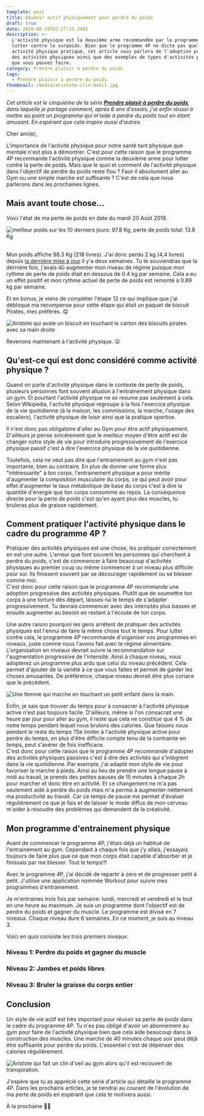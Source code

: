 ```yaml
---
template: post
title: Devenir actif physiquement pour perdre du poids
draft: true
date: 2019-08-19T02:27:23.248Z
description: >-
  L'activité physique est la deuxième arme recommandée par le programme 4P pour
  lutter contre le surpoids. Bien que le programme 4P ne dicte pas quelle
  activité physique pratiqué, cet article vous parlera de l'adoption progressive
  des activités physiques ainsi que des exemples de types d'activités physiques
  que vous pouvez faire.
category: Prendre plaisir à perdre du poids
tags:
  - Prendre plaisir à perdre du poids
thumbnail: /media/aristote-clin-doeil.jpg
---
```

_Cet article est le cinquième de la série [**Prendre plaisir à perdre du poids**](https://www.didia.me/category/prendre-plaisir-a-perdre-du-poids/), dans laquelle je partage comment, après 6 ans d'essais, j'ai enfin réussi à mettre au point un programme qui m'aide à perdre du poids tout en étant amusant. En espérant que cela inspire aussi d'autres._

Cher ami(e),

L'importance de l'activité physique pour notre santé tant physique que mentale n'est plus à démontrer. C'est pour cette raison que le programme 4P recommande l'activité physique comme la deuxième arme pour lutter contre la perte de poids. Mais que le quoi et comment de l'activité physique dans l'objectif de perdre du poids reste flou ? Faut-il absolument aller au Gym ou une simple marche est suffisante ? C'est de cela que nous parlerons dans les prochaines lignes.

## Mais avant toute chose…

Voici l'état de ma perte de poids en date du mardi 20 Août 2019. 

![meilleur poids sur les 10 derniers jours: 97.8 Kg, perte de poids total: 13.8 Kg](/media/perte-de-poids-20-aout-2019.jpg "État de la perte de poids en date du mardi 20 Août 2019")

\
Mon poids affiche 98.3 Kg (218 livres). J'ai donc perdu 2 kg (4,4 livres) depuis [la dernière mise à jour](/posts/2019-08-04-choisir-son-régime-alimentaire-pour-le-programme-4p/) il y'a deux semaines. Tu te souviendras que la dernière fois, j'avais dû augmenter mon niveau de régime puisque mon rythme de perte de poids était en dessous de 0.4 kg par semaine. Cela a eu un effet positif et mon rythme actuel de perte de poids est remonté à  0.89 kg par semaine.

Et en bonus, je viens de compléter l'étape 12 ce qui implique que j'ai débloqué ma recompense pour cette étape qui était un paquet de biscuit Pirates, mes préférés. 😋

![Aristote qui avale un biscuit en touchant le carton des biscuits pirates avec sa main droite](/media/ariste-mange-biscuits-pirate.jpg "Récompense étape 12: Carton de biscuits pirates")

Revenons maintenant à l'activité physique. 😛 

## Qu'est-ce qui est donc considéré comme activité physique ?

Quand on parle d'activité physique dans le contexte de perte de poids, plusieurs personnes font souvent allusion à l'entrainement physique dans un gym. Et pourtant l'activité physique ne se resume pas seulement à cela. Selon Wikipedia, l'activité physique regroupe à la fois l'exercice physique de la vie quotidienne (à la maison, les commissions, la marche, l'usage des escaliers), l'activité physique de loisir ainsi que la pratique sportive.

Il n'est donc pas obligatoire d'aller au Gym pour être actif physiquement. D'ailleurs je pense sincèrement que le meilleur moyen d'être actif est de changer notre style de vie pour introduire progressivement de l'exercice physique passif c'est à dire l'exercice physique de la vie quotidienne.

Toutefois, cela ne veut pas dire que l'entrainement au gym n'est pas importante, bien au contraire. En plus de donner une forme plus "intéressante" à ton corps, l'entrainement physique a pour mérite d'augmenter la composition musculaire du corps, ce qui peut avoir pour effet d'augmenter le taux métabolique de base du corps c'est à dire la quantité d'énergie que ton corps consomme au repos. La conséquence directe pour la perte de poids c'est qu'en ayant plus des muscles, tu bruleras plus de graisse rapidement.

## Comment pratiquer l'activité physique dans le cadre du programme 4P ?

Pratiquer des activités physiques est une chose, les pratiquer correctement en est une autre. L'erreur que font souvent les personnes qui cherchent à perdre du poids, c'est de commencer à faire beaucoup d'activités physiques au premier coup ou même commencer à un niveau plus difficile pour soi. Ils finissent souvent par se décourager rapidement ou se blesser comme moi.\
C'est donc pour cette raison que le programme 4P recommande une adoption progressive des activités physiques. Plutôt que de soumettre ton corps à une torture dès départ, laisses-lui le temps de s'adapter progressivement. Tu devrais commencer avec des intensités plus basses et ensuite augmenter au besoin en restant à l'écoute de ton corps.

Une autre raison pourquoi les gens arrêtent de pratiquer des activités physiques est l'ennui de faire la même chose tout le temps. Pour lutter contre cela, le programme 4P recommande d'organiser vos programmes en niveaux, juste comme nous l'avons fait avec le régime alimentaire. L'organisation en niveaux devrait suivre la recommandation sur l'augmentation progressive de l'intensité. Ainsi à chaque niveau, vous adopterez un programme plus ardu que celui du niveau précédent. Cela permet d'ajouter de la variété à ce que vous faites et permet de garder les choses amusantes. De préférence, chaque niveau devrait être plus coriace que le précédent.

![Une femme qui marche en touchant un petit enfant dans la main.](/media/krzysztof-kowalik-walking.jpg "Les activités physiques passives comme la marche sont toutes aussi importantes")

Enfin, je sais que trouver du temps pour à consacrer à l'activité physique active n'est pas toujours facile. D'ailleurs, même si l'on consacrait une heure par jour pour aller au gym, il reste que cela ne constitue que 4 % de notre temps pendant lequel nous brulons des calories. Que faisons nous pendant le reste du temps ?Se limiter à l'activité physique active pour perdre du temps, en plus d'être difficile compte tenu de la contrainte en temps, peut s'avérer de fois inefficace.\
C'est donc pour cette raison que le programme 4P recommande d'adopter des activités physiques passives c'est à dire des activités qui s'intègrent dans la vie quotidienne. Par exemple, j'ai adapté mon style de vie pour favoriser la marche à pieds. Ainsi au lieu de prendre une longue pause à midi au travail, je prends des petites pauses de 15 minutes à chaque 2h pour marcher et donc être en activité. Et ce changement ne m'a pas seulement aidé à perdre du poids mais m'a permis à augmenter nettement ma productivité au travail. Car ce temps de pause me permet d'évaluer régulièrement ce que je fais et de laisser le mode diffus de mon cerveau m'aider à résoudre des problèmes qui demandent de la créativité.

## Mon programme d'entrainement physique

Avant de commencer le programme 4P, j'étais déjà un habitué de l'entrainement au gym. Cependant à chaque fois que j'y allais, j'essayais toujours de faire plus que ce que mon corps était capable d'absorber et je finissais par me blesser. Tout le temps!!!

Avec le programme 4P, j'ai décidé de repartir à zero et de progresser petit à petit. J'utilise une application nommée Workout pour suivre mes programmes d'entrainement.

Je m'entraines trois fois par semaine: lundi, mercredi et vendredi et le tout en une heure au maximum. Je suis un programme dont l'objectif est de perdre du poids et gagner du muscle. Le programme est divisé en 7 niveaux. Chaque niveau dure 6 semaines. En ce moment, je suis au niveau 3.

Voici en quoi consiste les trois premiers niveaux:

### Niveau 1:  Perdre du poids et gagner du muscle

### Niveau 2: Jambes et poids libres

### Niveau 3: Bruler la graisse du corps entier

## Conclusion

Un style de vie actif est très important pour réussir sa perte de poids dans le cadre du programme 4P. Tu n'es pas obligé d'avoir un abonnement au gym pour faire de l'activité physique bien que cela aide beaucoup dans la construction des muscles. Une marche de 40 minutes chaque soir peut déjà être suffisante pour perdre du poids. L'essentiel c'est de dépenser des calories régulièrement.

![Aristote qui fait un clin d'oeil au gym alors qu'il est recouvert de transpiration.](/media/aristote-clin-doeil.jpg "Toujours le fun de s'entrainer au gym.")

J'espère que tu as apprécié cette série d'article qui détaille le programme 4P. Dans les prochains articles, je te tiendrai au courant de l'évolution de ma perte de poids en espérant que cela te motivera aussi.

À la prochaine ✌🏾
